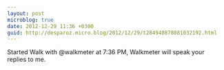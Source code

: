 ```yaml
---
layout: post
microblog: true
date: 2012-12-29 11:36 +0300
guid: http://desparoz.micro.blog/2012/12/29/t284940878081032192.html
---
```

Started Walk with @walkmeter at 7:36 PM, Walkmeter will speak your replies to me.
